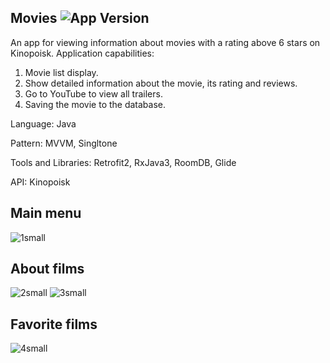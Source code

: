 ## Movies <img src="https://img.shields.io/badge/v-1.1-blue" alt="App Version">

An app for viewing information about movies with a rating above 6 stars on Kinopoisk.
Application сapabilities:
1. Movie list display.
2. Show detailed information about the movie, its rating and reviews.
3. Go to YouTube to view all trailers.
4. Saving the movie to the database. 

Language: Java

Pattern: MVVM, Singltone

Tools and Libraries: Retrofit2, RxJava3, RoomDB, Glide

API: Kinopoisk

## Main menu
![1small](https://user-images.githubusercontent.com/79632860/212368434-e9fd3de5-2455-41f5-84a8-61934484ce97.jpg)
## About films
![2small](https://user-images.githubusercontent.com/79632860/212368593-fffad8f4-9dd0-4fbc-8180-29c3c6e49fa3.jpg)
![3small](https://user-images.githubusercontent.com/79632860/212368600-3f8ff8e3-5c87-43b9-849c-e2c3fd1a84cb.jpg)
## Favorite films
![4small](https://user-images.githubusercontent.com/79632860/212368734-cb16f969-96dd-448f-9827-29d6bcb300fb.jpg)
